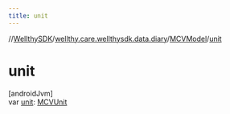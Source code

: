 ```yaml
---
title: unit
---
```

//[WellthySDK](../../../index.html)/[wellthy.care.wellthysdk.data.diary](../index.html)/[MCVModel](index.html)/[unit](unit.html)



# unit



[androidJvm]\
var [unit](unit.html): [MCVUnit](../-m-c-v-unit/index.html)





